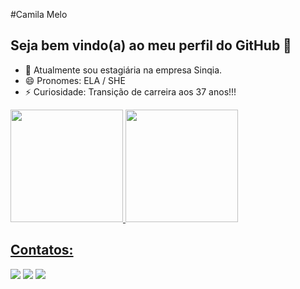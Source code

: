 #Camila Melo
## Seja bem vindo(a) ao meu perfil do GitHub 👋

- 🔭 Atualmente sou estagiária na empresa Sinqia.
- 😄 Pronomes: ELA / SHE
- ⚡ Curiosidade: Transição de carreira aos 37 anos!!!

<div>
<a href="https://github.com/seu-usuário-aqui">
<img loading="lazy" height="180em" src="https://github-readme-stats.vercel.app/api/top-langs/?kmiladev&layout=compact&langs_count=7&theme=dracula"/>
<img loading="lazy" height="180em" src="https://github-readme-stats.vercel.app/api?kmiladev&show_icons=true&theme=dracula&include_all_commits=true&count_private=true"/>
</div>


## Contatos:

<div>

<a href="https://instagram.com/seu-usuário-instagram-aqui" target="_blank"><img loading="lazy" src="https://img.shields.io/badge/-Instagram-%23E4405F?style=for-the-badge&logo=instagram&logoColor=white" target="_blank"></a>
<a href = "mailto:kmiladoors@gmail.com"><img loading="lazy" src="https://img.shields.io/badge/Gmail-D14836?style=for-the-badge&logo=gmail&logoColor=white" target="_blank"></a>
<a href="https://https://www.linkedin.com/in/camila-turbiani/" target="_blank"><img loading="lazy" src="https://img.shields.io/badge/-LinkedIn-%230077B5?style=for-the-badge&logo=linkedin&logoColor=white" target="_blank"></a>   
</div>
